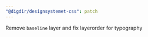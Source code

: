 ```yaml
---
"@digdir/designsystemet-css": patch
---
```


Remove `baseline` layer and fix layerorder for typography
